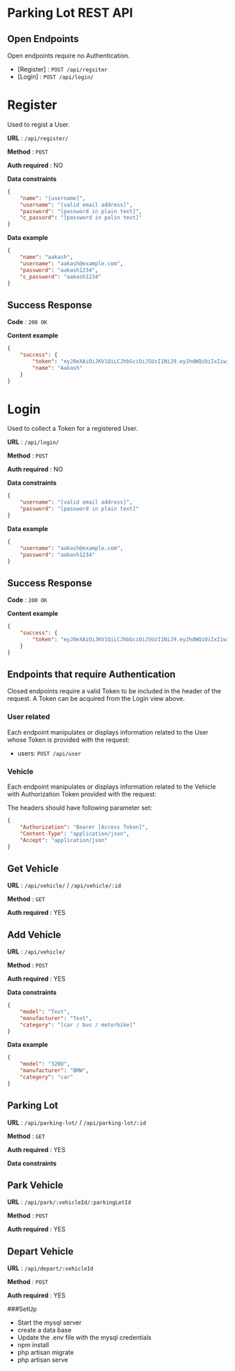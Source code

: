# Parking Lot REST API

## Open Endpoints

Open endpoints require no Authentication.

* [Register] : `POST /api/regsiter`
* [Login] : `POST /api/login/`

# Register

Used to regist a User.

**URL** : `/api/register/`

**Method** : `POST`

**Auth required** : NO

**Data constraints**

```json
{
    "name": "[username]",
    "username": "[valid email address]",
    "password": "[password in plain text]",
    "c_passord": "[password in palin text]"
}
```

**Data example**

```json
{
    "name": "aakash",
    "username": "aakash@example.com",
    "password": "aakash1234",
    "c_password": "aakash1234"
}
```

## Success Response

**Code** : `200 OK`

**Content example**

```json
{
    "success": {
        "token": "eyJ0eXAiOiJKV1QiLCJhbGciOiJSUzI1NiJ9.eyJhdWQiOiIxIiwianRpIjoiYjYyMmVlYmQ3YzczYTA0OWQwMjA2MDQyZTQ4YTFhYjIyMmUwNmZiYzBlMDczOTZhNTIxNzQyNDdiNzQ0NWI0YzIzODY0ZjFkNzk4OThiZWYiLCJpYXQiOjE2MDQ0MTkyMDMsIm5iZiI6MTYwNDQxOTIwMywiZXhwIjoxNjM1OTU1MjAzLCJzdWIiOiIzIiw...",
        "name": "Aakash"
    }
}
```

# Login

Used to collect a Token for a registered User.

**URL** : `/api/login/`

**Method** : `POST`

**Auth required** : NO

**Data constraints**

```json
{
    "username": "[valid email address]",
    "password": "[password in plain text]"
}
```

**Data example**

```json
{
    "username": "aakash@example.com",
    "password": "aakash1234"
}
```

## Success Response

**Code** : `200 OK`

**Content example**

```json
{
    "success": {
        "token": "eyJ0eXAiOiJKV1QiLCJhbGciOiJSUzI1NiJ9.eyJhdWQiOiIxIiwianRpIjoiYzQ4NTUxM2NjY2I3NzBhZTU1YzIwYjIyMThiNWI0ZjJhYTI1ZTM1OWI2YmM0MTA1ZTM5Y2QwNmNhYjkxMWQzZGE5Njk0M2ZmNTI0YWQ0MTUiLCJpYXQiOjE2MDQzNDMyNzQsIm5iZiI6MTYwNDM0MzI3NCwiZXhwIjoxNjM1ODc5Mjc0LCJzdWIiOiIyIiw...."
    }
}
```

## Endpoints that require Authentication

Closed endpoints require a valid Token to be included in the header of the
request. A Token can be acquired from the Login view above.

### User related

Each endpoint manipulates or displays information related to the User whose
Token is provided with the request:

* users: `POST /api/user`

### Vehicle

Each endpoint manipulates or displays information related to the Vehicle with 
Authorization Token provided with the request:

The headers should have following parameter set: 

```json
{
    "Authorization": "Bearer [Access Token]",
    "Content-Type": "application/json",
    "Accept": "application/json"
}
```

## Get Vehicle 

**URL** : `/api/vehicle/` / `/api/vehicle/:id`

**Method** : `GET`

**Auth required** : YES

## Add Vehicle

**URL** : `/api/vehicle/`

**Method** : `POST`

**Auth required** : YES

**Data constraints**

```json
{
    "model": "Text",
    "manufacturer": "Text",
    "category": "[car / bus / motorbike]"
}
```

**Data example**

```json
{
    "model": "320D",
    "manufacturer": "BMW",
    "category": "car"
}
```

## Parking Lot

**URL** : `/api/parking-lot/` / `/api/parking-lot/:id`

**Method** : `GET`

**Auth required** : YES

**Data constraints**

## Park Vehicle

**URL** : `/api/park/:vehicleId/:parkingLotId`

**Method** : `POST`

**Auth required** : YES

## Depart Vehicle

**URL** : `/api/depart/:vehicleId`

**Method** : `POST`

**Auth required** : YES


###SetUp

* Start the mysql server 
* create a data base
* Update the .env file with the mysql credentials
* npm install 
* php artisan migrate
* php artisan serve

